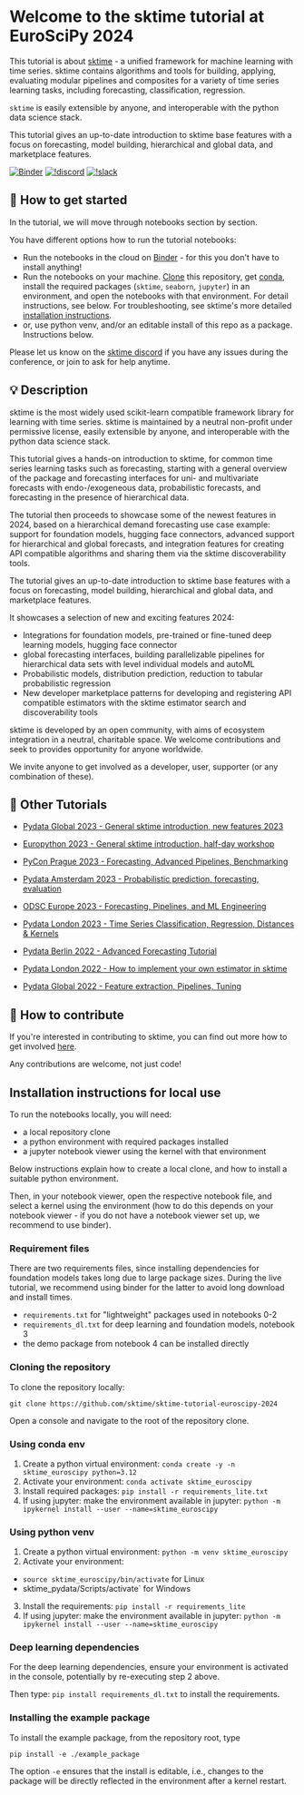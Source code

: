 Welcome to the sktime tutorial at EuroSciPy 2024
================================================

This tutorial is about [sktime] - a unified framework for machine learning with time series. sktime contains algorithms and tools for building, applying, evaluating modular pipelines and composites for a variety of time series learning tasks, including forecasting, classification, regression.

`sktime` is easily extensible by anyone, and interoperable with the python data science stack.

This tutorial gives an up-to-date introduction to sktime base features with a focus on forecasting, model building, hierarchical and global data, and marketplace features.

[sktime]: https://www.sktime.net

[![Binder](https://mybinder.org/badge_logo.svg)](https://mybinder.org/v2/gh/sktime/sktime-tutorial-euroscipy-2024/main?filepath=notebooks) [![!discord](https://img.shields.io/static/v1?logo=discord&label=discord&message=chat&color=lightgreen)](https://discord.com/invite/54ACzaFsn7) [![!slack](https://img.shields.io/static/v1?logo=linkedin&label=LinkedIn&message=news&color=lightblue)](https://www.linkedin.com/company/scikit-time/)

## :rocket: How to get started

In the tutorial, we will move through notebooks section by section.

You have different options how to run the tutorial notebooks:

* Run the notebooks in the cloud on [Binder] - for this you don't have to install anything!
* Run the notebooks on your machine. [Clone] this repository, get [conda], install the required packages (`sktime`, `seaborn`, `jupyter`) in an environment, and open the notebooks with that environment. For detail instructions, see below. For troubleshooting, see sktime's more detailed [installation instructions].
* or, use python venv, and/or an editable install of this repo as a package. Instructions below.

[Binder]: https://mybinder.org/v2/gh/sktime/sktime-tutorial-euroscipy-2024/main?filepath=notebooks
[clone]: https://help.github.com/en/github/creating-cloning-and-archiving-repositories/cloning-a-repository
[conda]: https://docs.conda.io/en/latest/
[installation instructions]: https://www.sktime.net/en/latest/installation.html

Please let us know on the [sktime discord](https://discord.com/invite/54ACzaFsn7) if you have any issues during the conference, or join to ask for help anytime.

## :bulb: Description

sktime is the most widely used scikit-learn compatible framework library for learning with time series. sktime is maintained by a neutral non-profit under permissive license, easily extensible by anyone, and interoperable with the python data science stack.

This tutorial gives a hands-on introduction to sktime, for common time series learning tasks such as forecasting, starting with a general overview of the package and forecasting interfaces for uni- and multivariate forecasts with endo-/exogeneous data, probabilistic forecasts, and forecasting in the presence of hierarchical data.

The tutorial then proceeds to showcase some of the newest features in 2024, based on a hierarchical demand forecasting use case example: support for foundation models, hugging face connectors, advanced support for hierarchical and global forecasts, and integration features for creating API compatible algorithms and sharing them via the sktime discoverability tools.

The tutorial gives an up-to-date introduction to sktime base features with a focus on forecasting, model building, hierarchical and global data, and marketplace features.

It showcases a selection of new and exciting features 2024:

* Integrations for foundation models, pre-trained or fine-tuned deep learning models, hugging face connector
* global forecasting interfaces, building parallelizable pipelines for hierarchical data sets with level individual models and autoML
* Probabilistic models, distribution prediction, reduction to tabular probabilistic regression
* New developer marketplace patterns for developing and registering API compatible estimators with the sktime estimator search and discoverability tools

sktime is developed by an open community, with aims of ecosystem integration in a neutral, charitable space. We welcome contributions and seek to provides opportunity for anyone worldwide.

We invite anyone to get involved as a developer, user, supporter (or any combination of these).


## :movie_camera: Other Tutorials

- [Pydata Global 2023 - General sktime introduction, new features 2023](https://github.com/sktime/sktime-tutorial-pydata-global-2023)

- [Europython 2023 - General sktime introduction, half-day workshop](https://github.com/sktime/sktime-tutorial-europython-2023)

- [PyCon Prague 2023 - Forecasting, Advanced Pipelines, Benchmarking](https://github.com/sktime/sktime-tutorial-pydata-global-2023)

- [Pydata Amsterdam 2023 - Probabilistic prediction, forecasting, evaluation](https://github.com/sktime/sktime-tutorial-pydata-Amsterdam-2023)

- [ODSC Europe 2023 - Forecasting, Pipelines, and ML Engineering](https://github.com/sktime/sktime-tutorial-ODSC-Europe-2023/tree/main)

- [Pydata London 2023 - Time Series Classification, Regression, Distances & Kernels](https://github.com/sktime/sktime-tutorial-pydata-london-2023)

- [Pydata Berlin 2022 - Advanced Forecasting Tutorial](https://www.youtube.com/watch?v=4Rf9euAhjNc)

- [Pydata London 2022 - How to implement your own estimator in sktime](https://www.youtube.com/watch?v=S_3ewcvs_pg)

- [Pydata Global 2022 - Feature extraction, Pipelines, Tuning](https://github.com/sktime/sktime-tutorial-pydata-global-2022)


## :wave: How to contribute

If you're interested in contributing to sktime, you can find out more how to get involved [here](https://www.sktime.net/en/latest/get_involved.html).

Any contributions are welcome, not just code!

## Installation instructions for local use

To run the notebooks locally, you will need:

* a local repository clone
* a python environment with required packages installed
* a jupyter notebook viewer using the kernel with that environment

Below instructions explain how to create a local clone, and how to install a suitable python environment.

Then, in your notebook viewer, open the respective notebook file, and select a kernel using the environment (how to do this depends on your notebook viewer - if you do not have a notebook viewer set up, we recommend to use binder).

### Requirement files

There are two requirements files, since installing dependencies for foundation models takes long due to large package sizes. During the live tutorial, we recommend using binder for the latter to avoid long download and install times.

* `requirements.txt` for "lightweight" packages used in notebooks 0-2
* `requirements_dl.txt` for deep learning and foundation models, notebook 3
* the demo package from notebook 4 can be installed directly

### Cloning the repository

To clone the repository locally:

`git clone https://github.com/sktime/sktime-tutorial-euroscipy-2024`

Open a console and navigate to the root of the repository clone.

### Using conda env

1. Create a python virtual environment:
`conda create -y -n sktime_euroscipy python=3.12`
2. Activate your environment:
`conda activate sktime_euroscipy`
3. Install required packages:
`pip install -r requirements_lite.txt`
4. If using jupyter: make the environment available in jupyter:
`python -m ipykernel install --user --name=sktime_euroscipy`

### Using python venv

1. Create a python virtual environment:
`python -m venv sktime_euroscipy`
2. Activate your environment:
 - `source sktime_euroscipy/bin/activate` for Linux
 - sktime_pydata/Scripts/activate` for Windows
3. Install the requirements:
`pip install -r requirements_lite`
4. If using jupyter: make the environment available in jupyter:
`python -m ipykernel install --user --name=sktime_euroscipy`

### Deep learning dependencies

For the deep learning dependencies, ensure your environment is activated in the console, potentially by re-executing step 2 above.

Then type: `pip install requirements_dl.txt` to install the requirements.

### Installing the example package

To install the example package, from the repository root, type

`pip install -e ./example_package`

The option `-e` ensures that the install is editable, i.e., changes to the package will be directly reflected in the environment after a kernel restart.
